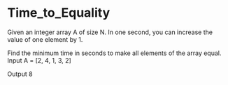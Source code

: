 # Time_to_Equality
Given an integer array A of size N. In one second, you can increase the value of one element by 1.

Find the minimum time in seconds to make all elements of the array equal.
Input
A = [2, 4, 1, 3, 2]

Output
8
